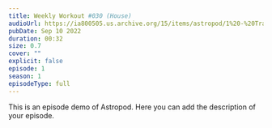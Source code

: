 ```yaml
---
title: Weekly Workout #030 (House)
audioUrl: https://ia800505.us.archive.org/15/items/astropod/1%20-%20Trailer%20with%20BG%20%28enhanced%29.ogg](https://paulkomelus.com/wp-content/uploads/2021/03/Paul-Komelus-Weekly-Workout-030(House).mp3
pubDate: Sep 10 2022
duration: 00:32
size: 0.7
cover: ""
explicit: false
episode: 1
season: 1
episodeType: full
---
```

This is an episode demo of Astropod. Here you can add the description of your episode.

